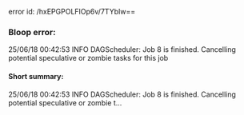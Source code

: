 error id: /hxEPGPOLFIOp6v/7TYbIw==
### Bloop error:

25/06/18 00:42:53 INFO DAGScheduler: Job 8 is finished. Cancelling potential speculative or zombie tasks for this job
#### Short summary: 

25/06/18 00:42:53 INFO DAGScheduler: Job 8 is finished. Cancelling potential speculative or zombie t...